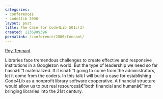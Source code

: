 ```yaml
---
categories:
- conferences
- code4lib 2006
layout: post
title: The Case for Code4Lib 501c(3)
created: 1136909396
permalink: /conference/2006/tennant/
---
```

<a href="http://roytennant.com/">Roy Tennant</a>

Libraries face tremendous challenges to create effective and responsive institutions in a Googlezon world. But the type of leadership we need so far hasnâ€™t materialized. If it isnâ€™t going to come from the administrators, let it come from the coders. In this talk I will build a case for establishing Code4Lib as a nonprofit library software cooperative. A financial structure would allow us to put real resourcesâ€”both financial and humanâ€”into bringing libraries into the 21st century.
